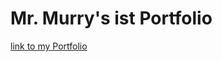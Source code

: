 # Mr. Murry's ist Portfolio

[link to my Portfolio](https://github.com/MonkeyJr1348/ist-portfolio-landen.git)
